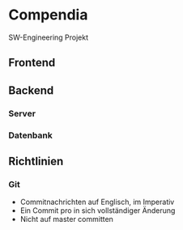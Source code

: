 # Compendia
SW-Engineering Projekt

## Frontend

## Backend

### Server

### Datenbank

## Richtlinien

### Git
- Commitnachrichten auf Englisch, im Imperativ
- Ein Commit pro in sich vollständiger Änderung
- Nicht auf master committen
